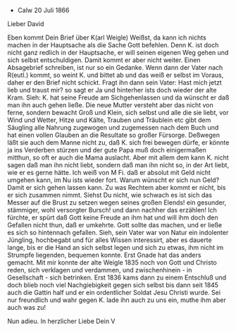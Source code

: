 + Calw 20 Juli 1866

Lieber David

Eben kommt Dein Brief über K(arl Weigle) Weißst, da kann ich nichts machen in der Hauptsache als die Sache Gott befehlen. Denn K. ist doch nicht ganz redlich in der Hauptsache, er will seinen eigenen Weg gehen und sich selbst entschuldigen. Damit kommt er aber nicht weiter. Einen Absagebrief schreiben, ist nur so ein Gedanke. Wenn dann der Vater nach R(eutl.) kommt, so weint K. und bittet ab und das weiß er selbst im Voraus, daher er den Brief nicht schickt. Fragt ihn dann sein Vater: Hast mich jetzt lieb und traust mir? so sagt er Ja und hinterher ists doch wieder der alte Kram. Sieh: K. hat seine Freude am Sichgehenlassen und da wünscht er daß man ihn auch gehen ließe. Die neue Mutter versteht aber das nicht von ferne, sondern bewacht Groß und Klein, sich selbst und alle die sie liebt, vor Wind und Wetter, Hitze und Kälte, Trauben und Träublein etc gibt dem Säugling alle Nahrung zugewogen und zugemessen nach dem Buch und hat einen vollen Glauben an die Resultate so großer Fürsorge. Deßwegen läßt sie auch dem Manne nicht zu, daß K. sich frei bewegen dürfe, er könnte ja ins Verderben stürzen und der gute Papa muß doch einigermaßen mitthun, so oft er auch die Mama auslacht. Aber mit allem dem kann K. nicht sagen daß man ihn nicht liebt, sondern daß man ihn nicht so, in der Art liebt, wie er es gerne hätte. Ich weiß von M<arie> Fi.<nckh> daß er absolut mit Geld nicht umgehen kann, im Nu ists wieder fort. Warum wünscht er sich nun Geld? Damit er sich gehen lassen kann. Zu was Rechtem aber kommt er nicht, bis er sich zusammen nimmt. Siehst Du nicht, wie schwach es ist sich das Messer auf die Brust zu setzen wegen seines großen Elends! ein gesunder, stämmiger, wohl versorgter Bursch! und dann nachher das erzählen! Ich fürchte, er spürt daß Gott keine Freude an ihm hat und will ihm doch den Gefallen nicht thun, daß er umkehrte. Gott sollte das machen, und er ließe es sich so hintennach gefallen. Sieh, sein Vater war von Natur ein indolenter Jüngling, hochbegabt und für alles Wissen interessirt, aber es dauerte lange, bis er die Hand an sich selbst legen und sich zu etwas, ihm nicht im Strumpfe liegenden, bequemen konnte. Erst Gnade hat das anders gemacht. Mit mir konnte der alte Weigle 1835 noch von Gott und Christo reden, sich verklagen und verdammen, und zwischenhinein - in Gesellschaft - sich betrinken. Erst 1836 kams dann zu einem Entschluß und doch blieb noch viel Nachgiebigkeit gegen sich selbst bis dann seit 1845 auch die Gattin half und er ein ordentlicher Soldat Jesu Christi wurde. Sei nur freundlich und wahr gegen K. lade ihn auch zu uns ein, muthe ihm aber auch was zu!

 Nun adieu.
 In herzlicher Liebe
 Dein V

